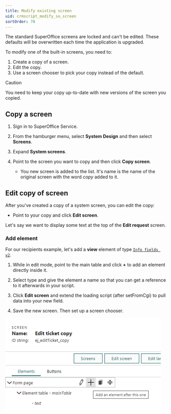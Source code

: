 ```yaml
---
title: Modify existing screen
uid: crmscript_modify_so_screen
sortOrder: 70
---
```


The standard SuperOffice screens are locked and can't be edited. These defaults will be overwritten each time the application is upgraded.

To modify one of the built-in screens, you need to:

1. Create a copy of a screen.
2. Edit the copy.
3. Use a screen chooser to pick your copy instead of the default.

> [!CAUTION]
> You need to keep your copy up-to-date with new versions of the screen you copied.

## Copy a screen

1. Sign in to SuperOffice Service.

2. From the hamburger menu, select **System Design** and then select **Screens**.

3. Expand **System screens**.

4. Point to the screen you want to copy and then click **Copy screen**.
    * You new screen is added to the list. It's name is the name of the original screen with the word *copy* added to it.

## Edit copy of screen

After you've created a copy of a system screen, you can edit the copy:

* Point to your copy and click **Edit screen**.

Let's say we want to display some text at the top of the **Edit request** screen.

### Add element

For our recipients example, let's add a **view** element of type [`Info fields v2`](@blogic_info_fields_2).

1. While in edit mode, point to the main table and click **+** to add an element directly inside it.

2. Select type and give the element a name so that you can get a reference to it afterwards in your script.

3. Click **Edit screen** and extend the loading script (after setFromCgi) to pull data into your new field.

4. Save the new screen. Then set up a screen chooser.

![Screen capture of add element button](../../images/add-element.png)
